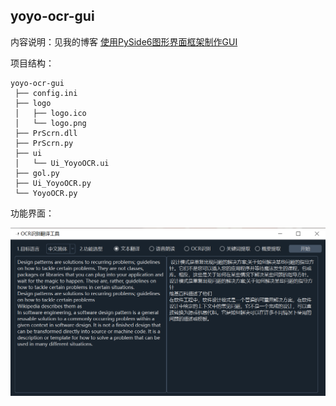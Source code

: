 ## yoyo-ocr-gui

内容说明：见我的博客 [使用PySide6图形界面框架制作GUI](https://www.eula.club/使用PySide6图形界面框架制作GUI.html)

项目结构：

```
yoyo-ocr-gui
 ├── config.ini
 ├── logo
 │   ├── logo.ico
 │   └── logo.png
 ├── PrScrn.dll
 ├── PrScrn.py
 ├── ui
 │   └── Ui_YoyoOCR.ui
 ├── gol.py
 ├── Ui_YoyoOCR.py
 └── YoyoOCR.py
```

功能界面：

![YoyoOCR工具效果展示](README.assets/YoyoOCR工具效果展示.png)

